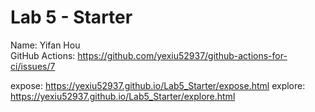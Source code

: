 # Lab 5 - Starter
Name: Yifan Hou\
GitHub Actions: https://github.com/yexiu52937/github-actions-for-ci/issues/7

expose: https://yexiu52937.github.io/Lab5_Starter/expose.html
explore: https://yexiu52937.github.io/Lab5_Starter/explore.html
